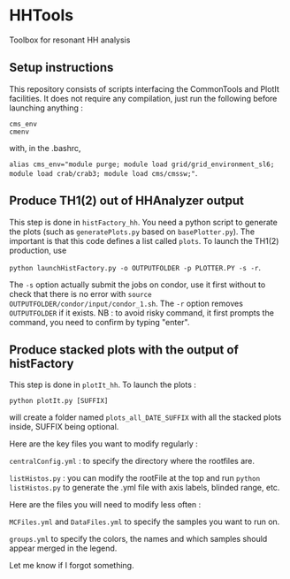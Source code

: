 # HHTools
Toolbox for resonant HH analysis

## Setup instructions
This repository consists of scripts interfacing the CommonTools and PlotIt facilities. It does not require any compilation, just run the following before launching anything :
```
cms_env
cmenv
```
with, in the .bashrc,

`alias cms_env="module purge; module load grid/grid_environment_sl6; module load crab/crab3; module load cms/cmssw;"`.

## Produce TH1(2) out of HHAnalyzer output

This step is done in ```histFactory_hh```. You need a python script to generate the plots (such as ```generatePlots.py``` based on ```basePlotter.py```). The important is that this code defines a list called ```plots```. To launch the TH1(2) production, use

```python launchHistFactory.py -o OUTPUTFOLDER -p PLOTTER.PY -s -r```. 

The ```-s``` option actually submit the jobs on condor, use it first without to check that there is no error with ```source OUTPUTFOLDER/condor/input/condor_1.sh```. The ```-r``` option removes ```OUTPUTFOLDER``` if it exists. NB : to avoid risky command, it first prompts the command, you need to confirm by typing "enter".
 
## Produce stacked plots with the output of histFactory
 
This step is done in ```plotIt_hh```. To launch the plots : 

`python plotIt.py [SUFFIX]`

will create a folder named `plots_all_DATE_SUFFIX` with all the stacked plots inside, SUFFIX being optional.

Here are the key files you want to modify regularly : 

`centralConfig.yml` : to specify the directory where the rootfiles are.

`listHistos.py` : you can modify the rootFile at the top and run `python listHistos.py` to generate the .yml file with axis labels, blinded range, etc.

Here are the files you will need to modify less often :

`MCFiles.yml` and `DataFiles.yml` to specify the samples you want to run on.

`groups.yml` to specify the colors, the names and which samples should appear merged in the legend.

Let me know if I forgot something.
